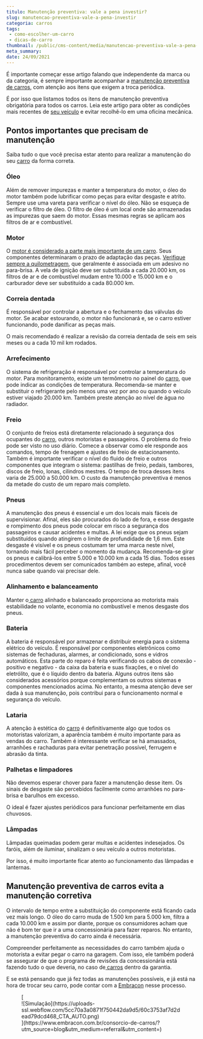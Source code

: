 ```yaml
---
titulo: Manutenção preventiva: vale a pena investir?
slug: manutencao-preventiva-vale-a-pena-investir
categoria: carros
tags:
 - como-escolher-um-carro
 - dicas-de-carro
thumbnail: /public/cms-content/media/manutencao-preventiva-vale-a-pena-investir.jpg
meta_summary: 
date: 24/09/2021
---
```

É importante começar esse artigo falando que independente da marca ou da categoria, é sempre importante acompanhar a [manutenção preventiva de carros](https://www.embracon.com.br/blog/saiba-qual-a-importancia-de-realizar-as-revisoes-regulares-do-carro), com atenção aos itens que exigem a troca periódica.

É por isso que listamos todos os itens de manutenção preventiva obrigatória para todos os carros. Leia este artigo para obter as condições mais recentes de [seu veículo](https://www.embracon.com.br/blog/guia-de-como-transferir-veiculo) e evitar recolhê-lo em uma oficina mecânica.

Pontos importantes que precisam de manutenção 
----------------------------------------------

Saiba tudo o que você precisa estar atento para realizar a manutenção do seu [carro](https://www.embracon.com.br/blog/carro-manual-ou-automatico-qual-e-a-melhor-opcao) da forma correta.

### Óleo 

Além de remover impurezas e manter a temperatura do motor, o óleo do motor também pode lubrificar como peças para evitar desgaste e atrito. Sempre use uma vareta para verificar o nível do óleo. Não se esqueça de verificar o filtro de óleo. O filtro de óleo é um local onde são armazenadas as impurezas que saem do motor. Essas mesmas regras se aplicam aos filtros de ar e combustível.

### Motor 

O [motor é considerado a parte mais importante de um carro](https://www.embracon.com.br/blog/entenda-como-funciona-um-carro-com-motor-turbo). Seus componentes determinaram o prazo de adaptação das peças. [Verifique sempre a quilometragem](https://www.embracon.com.br/blog/8-detalhes-para-prestar-atencao-na-hora-de-comprar-um-carro), que geralmente é associada em um adesivo no para-brisa. A vela de ignição deve ser substituída a cada 20.000 km, os filtros de ar e de combustível mudam entre 10.000 e 15.000 km e o carburador deve ser substituído a cada 80.000 km.

### Correia dentada 

É responsável por controlar a abertura e o fechamento das válvulas do motor. Se acabar estourando, o motor não funcionará e, se o carro estiver funcionando, pode danificar as peças mais.

O mais recomendado é realizar a revisão da correia dentada de seis em seis meses ou a cada 10 mil km rodados.

### Arrefecimento 

O sistema de refrigeração é responsável por controlar a temperatura do motor. Para monitoramento, existe um termômetro no painel do [carro](https://www.embracon.com.br/blog/8-detalhes-para-prestar-atencao-na-hora-de-comprar-um-carro), que pode indicar as condições de temperatura. Recomenda-se manter e substituir o refrigerante pelo menos uma vez por ano ou quando o veículo estiver viajado 20.000 km. Também preste atenção ao nível de água no radiador.

### Freio 

O conjunto de freios está diretamente relacionado à segurança dos ocupantes do [carro](https://www.embracon.com.br/blog/quer-trocar-de-carro-veja-como-o-consorcio-pode-te-ajudar), outros motoristas e passageiros. O problema do freio pode ser visto no uso diário. Comece a observar como ele responde aos comandos, tempo de frenagem e ajustes de freio de estacionamento. Também é importante verificar o nível do fluido de freio e outros componentes que integram o sistema: pastilhas de freio, pedais, tambores, discos de freio, lonas, cilindros mestres. O tempo de troca desses itens varia de 25.000 a 50.000 km. O custo da manutenção preventiva é menos da metade do custo de um reparo mais completo.

### Pneus 

A manutenção dos pneus é essencial e um dos locais mais fáceis de supervisionar. Afinal, eles são procurados do lado de fora, e esse desgaste e rompimento dos pneus pode colocar em risco a segurança dos passageiros e causar acidentes e multas. A lei exige que os pneus sejam substituídos quando atingirem o limite de profundidade de 1,6 mm. Este desgaste é visível e os pneus costumam ter uma marca neste nível, tornando mais fácil perceber o momento da mudança. Recomenda-se girar os pneus e calibrá-los entre 5.000 e 10.000 km a cada 15 dias. Todos esses procedimentos devem ser comunicados também ao estepe, afinal, você nunca sabe quando vai precisar dele.

### Alinhamento e balanceamento 

Manter o[ carro](https://www.embracon.com.br/blog/carro-zero-ou-seminovo) alinhado e balanceado proporciona ao motorista mais estabilidade no volante, economia no combustível e menos desgaste dos pneus.

### Bateria 

A bateria é responsável por armazenar e distribuir energia para o sistema elétrico do veículo. É responsável por componentes eletrônicos como sistemas de fechaduras, alarmes, ar condicionado, sons e vidros automáticos. Esta parte do reparo é feita verificando os cabos de conexão - positivo e negativo - da caixa da bateria e suas fixações, e o nível do eletrólito, que é o líquido dentro da bateria. Alguns outros itens são considerados acessórios porque complementam os outros sistemas e componentes mencionados acima. No entanto, a mesma atenção deve ser dada à sua manutenção, pois contribui para o funcionamento normal e segurança do veículo.

### Lataria 

A atenção à estética do [carro](https://www.embracon.com.br/blog/como-comprar-um-carro-seminovo-com-o-consorcio) é definitivamente algo que todos os motoristas valorizam, a aparência também é muito importante para as vendas do carro. Também é interessante verificar se há amassados, arranhões e rachaduras para evitar penetração possível, ferrugem e abrasão da tinta.

### Palhetas e limpadores 

Não devemos esperar chover para fazer a manutenção desse item. Os sinais de desgaste são percebidos facilmente como arranhões no para-brisa e barulhos em excesso.

O ideal é fazer ajustes periódicos para funcionar perfeitamente em dias chuvosos.

### Lâmpadas 

Lâmpadas queimadas podem gerar multas e acidentes indesejados. Os faróis, além de iluminar, sinalizam o seu veículo a outros motoristas.

Por isso, é muito importante ficar atento ao funcionamento das lâmpadas e lanternas.

Manutenção preventiva de carros evita a manutenção corretiva 
-------------------------------------------------------------

O intervalo de tempo entre a substituição do componente está ficando cada vez mais longo. O óleo do carro muda de 1.500 km para 5.000 km, filtra a cada 10.000 km e assim por diante, porque os consumidores acham que não é bom ter que ir a uma concessionária para fazer reparos. No entanto, a manutenção preventiva do carro ainda é necessária.

Compreender perfeitamente as necessidades do carro também ajuda o motorista a evitar pegar o carro na garagem. Com isso, ele também poderá se assegurar de que o programa de revisões da concessionária está fazendo tudo o que deveria, no caso de[ carros](https://www.embracon.com.br/blog/saiba-o-que-considerar-para-escolher-o-carro-ideal) dentro da garantia.

E se está pensando que já fez todas as manutenções possíveis, e já está na hora de trocar seu carro, pode contar com a [Embracon](https://www.embracon.com.br/) nesse processo.

<figure class="w-richtext-figure-type-image w-richtext-align-center">[<div>![Simulação](https://uploads-ssl.webflow.com/5cc70a3a0871f750442da9d5/60c3753af7d2dead79dcd468_CTA_AUTO.png)</div>](https://www.embracon.com.br/consorcio-de-carros/?utm_source=blog&utm_medium=referral&utm_content=)</figure>
